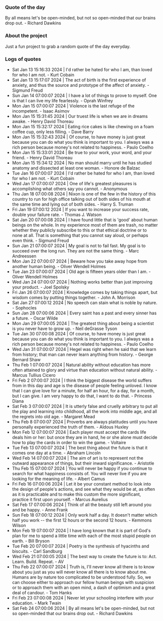 ### Quote of the day
By all means let's be open-minded, but not so open-minded that our brains drop out. - Richard Dawkins

### About the project
Just a fun project to grab a random quote of the day everyday.

### Logs of quotes
- Sat Jan 13 15:16:33 2024 | I'd rather be hated for who I am, than loved for who I am not. - Kurt Cobain
- Sat Jan 13 15:17:07 2024 | The act of birth is the first experience of anxiety, and thus the source and prototype of the affect of anxiety. - Sigmund Freud
- Sun Jan 14 07:00:07 2024 | I have a lot of things to prove to myself. One is that I can live my life fearlessly. - Oprah Winfrey
- Mon Jan 15 07:00:07 2024 | Violence is the last refuge of the incompetent. - Isaac Asimov
- Mon Jan 15 15:31:45 2024 | Our truest life is when we are in dreams awake. - Henry David Thoreau
- Mon Jan 15 15:32:17 2024 | Eating rice cakes is like chewing on a foam coffee cup, only less filling. - Dave Barry
- Mon Jan 15 15:32:43 2024 | Of course, to have money is just great because you can do what you think is important to you. I always was a rich person because money's not related to happiness. - Paulo Coelho
- Mon Jan 15 15:33:01 2024 | Be true to your work, your word, and your friend. - Henry David Thoreau
- Mon Jan 15 15:34:12 2024 | No man should marry until he has studied anatomy and dissected at least one woman. - Honore de Balzac
- Tue Jan 16 07:00:07 2024 | I'd rather be hated for who I am, than loved for who I am not. - Kurt Cobain
- Wed Jan 17 07:00:07 2024 | One of life's greatest pleasures is accomplishing what others say you cannot. - Anonymous
- Thu Jan 18 07:00:08 2024 | Nixon is one of the few in the history of this country to run for high office talking out of both sides of his mouth at the same time and lying out of both sides. - Harry S. Truman
- Fri Jan 19 07:00:12 2024 | If you want to increase your success rate, double your failure rate. - Thomas J. Watson
- Sat Jan 20 07:00:08 2024 | I have found little that is 'good' about human beings on the whole. In my experience most of them are trash, no matter whether they publicly subscribe to this or that ethical doctrine or to none at all. That is something that you cannot say aloud, or perhaps even think. - Sigmund Freud
- Sun Jan 21 07:00:07 2024 | My goal is not to fail fast. My goal is to succeed over the long run. They are not the same thing. - Marc Andreessen
- Mon Jan 22 07:00:07 2024 | Beware how you take away hope from another human being. - Oliver Wendell Holmes
- Tue Jan 23 07:00:07 2024 | Old age is fifteen years older than I am. - Oliver Wendell Holmes
- Wed Jan 24 07:00:07 2024 | Nothing works better than just improving your product. - Joel Spolsky
- Fri Jan 26 07:00:07 2024 | Knowledge comes by taking things apart, but wisdom comes by putting things together. - John A. Morrison
- Sat Jan 27 07:00:12 2024 | No speech can stain what is noble by nature. - Sophocles
- Sun Jan 28 07:00:06 2024 | Every saint has a past and every sinner has a future. - Oscar Wilde
- Mon Jan 29 07:00:05 2024 | The greatest thing about being a scientist is you never have to grow up. - Neil deGrasse Tyson
- Tue Jan 30 07:00:08 2024 | Of course, to have money is just great because you can do what you think is important to you. I always was a rich person because money's not related to happiness. - Paulo Coelho
- Wed Jan 31 07:00:07 2024 | Hegel was right when he said that we learn from history; that man can never learn anything from history. - George Bernard Shaw
- Thu Feb  1 07:00:07 2024 | Natural ability without education has more often attained to glory and virtue than education without natural ability. - Marcus Tullius Cicero
- Fri Feb  2 07:00:07 2024 | I think the biggest disease the world suffers from in this day and age is the disease of people feeling unloved. I know that I can give love for a minute, for half an hour, for a day, for a month, but I can give. I am very happy to do that, I want to do that. - Princess Diana
- Sat Feb  3 07:00:07 2024 | It is utterly false and cruelly arbitrary to put all the play and learning into childhood, all the work into middle age, and all the regrets into old age. - Margaret Mead
- Thu Feb  8 07:00:07 2024 | Proverbs are always platitudes until you have personally experienced the truth of them. - Aldous Huxley
- Mon Feb 12 07:00:07 2024 | Each player must accept the cards life deals him or her: but once they are in hand, he or she alone must decide how to play the cards in order to win the game. - Voltaire
- Tue Feb 13 07:00:07 2024 | The best thing about the future is that it comes one day at a time. - Abraham Lincoln
- Wed Feb 14 07:00:07 2024 | The aim of art is to represent not the outward appearance of things, but their inward significance. - Aristotle
- Thu Feb 15 07:00:07 2024 | You will never be happy if you continue to search for what happiness consists of. You will never live if you are looking for the meaning of life. - Albert Camus
- Fri Feb 16 07:00:06 2024 | Let it be your constant method to look into the design of people's actions, and see what they would be at, as often as it is practicable and to make this custom the more significant, practice it first upon yourself. - Marcus Aurelius
- Sat Feb 17 07:00:06 2024 | Think of all the beauty still left around you and be happy. - Anne Frank
- Sun Feb 18 07:00:12 2024 | Only work half a day. It doesn't matter which half you work -- the first 12 hours or the second 12 hours. - Kemmons Wilson
- Mon Feb 19 07:00:07 2024 | I have long known that it is part of God's plan for me to spend a little time with each of the most stupid people on earth. - Bill Bryson
- Tue Feb 20 07:00:07 2024 | Poetry is the synthesis of hyacinths and biscuits. - Carl Sandburg
- Wed Feb 21 07:00:05 2024 | The best way to create the future is to: Act. Learn. Build. Repeat. - AV
- Thu Feb 22 07:00:07 2024 | Truth is, I'll never know all there is to know about you just as you will never know all there is to know about me. Humans are by nature too complicated to be understood fully. So, we can choose either to approach our fellow human beings with suspicion or to approach them with an open mind, a dash of optimism and a great deal of candour. - Tom Hanks
- Fri Feb 23 07:00:08 2024 | Never let your schooling interfere with your education. - Mark Twain
- Sat Feb 24 07:00:06 2024 | By all means let's be open-minded, but not so open-minded that our brains drop out. - Richard Dawkins
